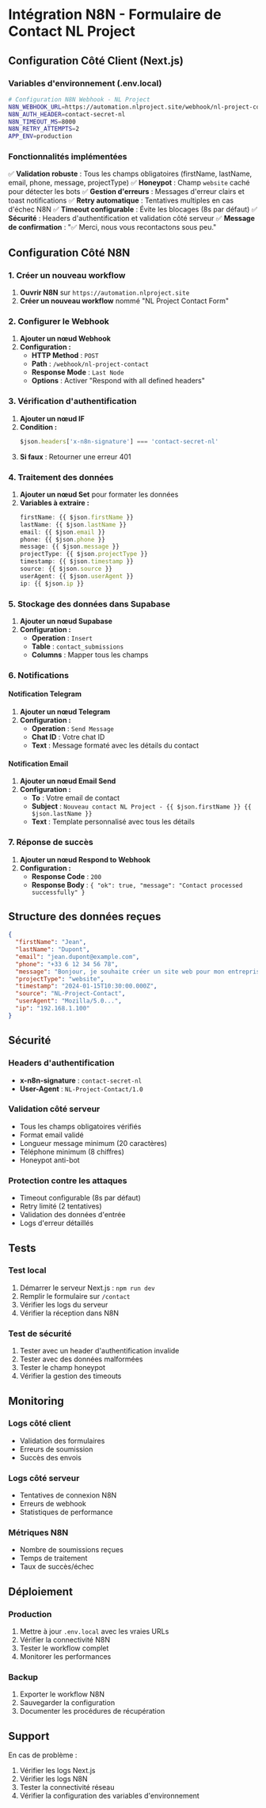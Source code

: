 # Intégration N8N - Formulaire de Contact NL Project

## Configuration Côté Client (Next.js)

### Variables d'environnement (.env.local)

```bash
# Configuration N8N Webhook - NL Project
N8N_WEBHOOK_URL=https://automation.nlproject.site/webhook/nl-project-contact
N8N_AUTH_HEADER=contact-secret-nl
N8N_TIMEOUT_MS=8000
N8N_RETRY_ATTEMPTS=2
APP_ENV=production
```

### Fonctionnalités implémentées

✅ **Validation robuste** : Tous les champs obligatoires (firstName, lastName, email, phone, message, projectType)
✅ **Honeypot** : Champ `website` caché pour détecter les bots
✅ **Gestion d'erreurs** : Messages d'erreur clairs et toast notifications
✅ **Retry automatique** : Tentatives multiples en cas d'échec N8N
✅ **Timeout configurable** : Évite les blocages (8s par défaut)
✅ **Sécurité** : Headers d'authentification et validation côté serveur
✅ **Message de confirmation** : "✅ Merci, nous vous recontactons sous peu."

## Configuration Côté N8N

### 1. Créer un nouveau workflow

1. **Ouvrir N8N** sur `https://automation.nlproject.site`
2. **Créer un nouveau workflow** nommé "NL Project Contact Form"

### 2. Configurer le Webhook

1. **Ajouter un nœud Webhook**
2. **Configuration :**
   - **HTTP Method** : `POST`
   - **Path** : `/webhook/nl-project-contact`
   - **Response Mode** : `Last Node`
   - **Options** : Activer "Respond with all defined headers"

### 3. Vérification d'authentification

1. **Ajouter un nœud IF**
2. **Condition :**
   ```javascript
   $json.headers['x-n8n-signature'] === 'contact-secret-nl'
   ```
3. **Si faux** : Retourner une erreur 401

### 4. Traitement des données

1. **Ajouter un nœud Set** pour formater les données
2. **Variables à extraire :**
   ```javascript
   firstName: {{ $json.firstName }}
   lastName: {{ $json.lastName }}
   email: {{ $json.email }}
   phone: {{ $json.phone }}
   message: {{ $json.message }}
   projectType: {{ $json.projectType }}
   timestamp: {{ $json.timestamp }}
   source: {{ $json.source }}
   userAgent: {{ $json.userAgent }}
   ip: {{ $json.ip }}
   ```

### 5. Stockage des données dans Supabase

1. **Ajouter un nœud Supabase**
2. **Configuration :**
   - **Operation** : `Insert`
   - **Table** : `contact_submissions`
   - **Columns** : Mapper tous les champs

### 6. Notifications

#### Notification Telegram
1. **Ajouter un nœud Telegram**
2. **Configuration :**
   - **Operation** : `Send Message`
   - **Chat ID** : Votre chat ID
   - **Text** : Message formaté avec les détails du contact

#### Notification Email
1. **Ajouter un nœud Email Send**
2. **Configuration :**
   - **To** : Votre email de contact
   - **Subject** : `Nouveau contact NL Project - {{ $json.firstName }} {{ $json.lastName }}`
   - **Text** : Template personnalisé avec tous les détails

### 7. Réponse de succès

1. **Ajouter un nœud Respond to Webhook**
2. **Configuration :**
   - **Response Code** : `200`
   - **Response Body** : `{ "ok": true, "message": "Contact processed successfully" }`

## Structure des données reçues

```json
{
  "firstName": "Jean",
  "lastName": "Dupont",
  "email": "jean.dupont@example.com",
  "phone": "+33 6 12 34 56 78",
  "message": "Bonjour, je souhaite créer un site web pour mon entreprise...",
  "projectType": "website",
  "timestamp": "2024-01-15T10:30:00.000Z",
  "source": "NL-Project-Contact",
  "userAgent": "Mozilla/5.0...",
  "ip": "192.168.1.100"
}
```

## Sécurité

### Headers d'authentification
- **x-n8n-signature** : `contact-secret-nl`
- **User-Agent** : `NL-Project-Contact/1.0`

### Validation côté serveur
- Tous les champs obligatoires vérifiés
- Format email validé
- Longueur message minimum (20 caractères)
- Téléphone minimum (8 chiffres)
- Honeypot anti-bot

### Protection contre les attaques
- Timeout configurable (8s par défaut)
- Retry limité (2 tentatives)
- Validation des données d'entrée
- Logs d'erreur détaillés

## Tests

### Test local
1. Démarrer le serveur Next.js : `npm run dev`
2. Remplir le formulaire sur `/contact`
3. Vérifier les logs du serveur
4. Vérifier la réception dans N8N

### Test de sécurité
1. Tester avec un header d'authentification invalide
2. Tester avec des données malformées
3. Tester le champ honeypot
4. Vérifier la gestion des timeouts

## Monitoring

### Logs côté client
- Validation des formulaires
- Erreurs de soumission
- Succès des envois

### Logs côté serveur
- Tentatives de connexion N8N
- Erreurs de webhook
- Statistiques de performance

### Métriques N8N
- Nombre de soumissions reçues
- Temps de traitement
- Taux de succès/échec

## Déploiement

### Production
1. Mettre à jour `.env.local` avec les vraies URLs
2. Vérifier la connectivité N8N
3. Tester le workflow complet
4. Monitorer les performances

### Backup
1. Exporter le workflow N8N
2. Sauvegarder la configuration
3. Documenter les procédures de récupération

## Support

En cas de problème :
1. Vérifier les logs Next.js
2. Vérifier les logs N8N
3. Tester la connectivité réseau
4. Vérifier la configuration des variables d'environnement
